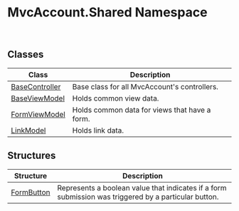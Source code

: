 MvcAccount.Shared Namespace
===========================
 


Classes
-------

Class                           | Description                                   
------------------------------- | --------------------------------------------- 
[BaseController][1]             | Base class for all MvcAccount's controllers.  
[BaseViewModel][2]              | Holds common view data.                       
[FormViewModel<TInputModel>][3] | Holds common data for views that have a form. 
[LinkModel][4]                  | Holds link data.                              


Structures
----------

Structure       | Description                                                                                          
--------------- | ---------------------------------------------------------------------------------------------------- 
[FormButton][5] | Represents a boolean value that indicates if a form submission was triggered by a particular button. 

[1]: BaseController/README.md
[2]: BaseViewModel/README.md
[3]: FormViewModel_1/README.md
[4]: LinkModel/README.md
[5]: FormButton/README.md